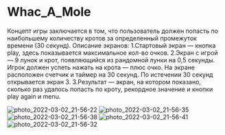 # Whac_A_Mole
Концепт игры заключается в том, что пользователь должен попасть по наибольшему количеству кротов за определенный промежуток времени (30 секунд).
Описание экранов:
1.Стартовый экран — кнопка play, здесь показывается максимальное кол-во очков.
2.Экран с игрой — 9 лунок и крот, появляющийся из рандомной лунки на 0,5 секунды. Игрок должен успеть нажать на крота — плюс очко. На экране расположен счетчик и таймер на 30 секунд. По истечении 30 секунд открывается экран 3.
3.Результат — экран, на котором показано, сколько раз удалось попасть по кроту, рекордное значение и кнопки play again и menu.

![photo_2022-03-02_21-56-22](https://user-images.githubusercontent.com/16782151/156429384-9f39417a-8c8f-4bda-9618-e4693867640e.jpg)
![photo_2022-03-02_21-56-35](https://user-images.githubusercontent.com/16782151/156429400-12476316-73cc-402b-84d1-dbc3c4c324ec.jpg)
![photo_2022-03-02_21-56-38](https://user-images.githubusercontent.com/16782151/156429403-e73d1a19-3bff-4e3f-9065-23b0f987fe37.jpg)
![photo_2022-03-02_21-56-41](https://user-images.githubusercontent.com/16782151/156429407-df71968b-00eb-4d4c-8f81-fd0a81386c97.jpg)
![photo_2022-03-02_21-56-32](https://user-images.githubusercontent.com/16782151/156429409-23089dd1-cecc-4ae8-93c4-b6597e6d4ae5.jpg)

